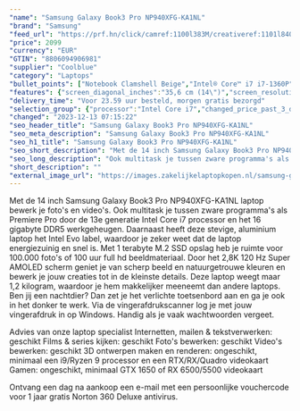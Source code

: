 ```yaml
---
"name": "Samsung Galaxy Book3 Pro NP940XFG-KA1NL"
"brand": "Samsung"
"feed_url": "https://prf.hn/click/camref:1100l383M/creativeref:1101l84031/destination:https%3A%2F%2Fwww.coolblue.nl%2Fproduct%2F922109"
"price": 2099
"currency": "EUR"
"GTIN": "8806094906981"
"supplier": "Coolblue"
"category": "Laptops"
"bullet_points": ["Notebook Clamshell Beige","Intel® Core™ i7 i7-1360P","35,6 cm (14\") WQXGA+ 2880 x 1800 Pixels AMOLED","16 GB LPDDR5-SDRAM","1 TB SSD","Intel Iris Xe Graphics","Wi-Fi 6E (802.11ax) Bluetooth 5.1","63 Wh 65 W","Windows 11 Home"]
"features": {"screen_diagonal_inches":"35,6 cm (14\")","screen_resolution":"2880 x 1800 Pixels","processor_family":"Intel® Core™ i7","memory_size":"16 GB","memory_type":"LPDDR5-SDRAM","total_storage_space":"1 TB","operating_system":"Windows 11 Home","battery_capacity":"63 Wh","width":"312,3 mm","depth":"223,8 mm","height":"11,3 mm","weight":"1,17 kg"}
"delivery_time": "Voor 23.59 uur besteld, morgen gratis bezorgd"
"selection_group": {"processor":"Intel Core i7","changed_price_past_3_days":false,"product_family":"Galaxy Book3 Pro"}
"changed": "2023-12-13 07:15:22"
"seo_header_title": "Samsung Galaxy Book3 Pro NP940XFG-KA1NL"
"seo_meta_description": "Samsung Galaxy Book3 Pro NP940XFG-KA1NL"
"seo_h1_title": "Samsung Galaxy Book3 Pro NP940XFG-KA1NL"
"seo_short_description": "Met de 14 inch Samsung Galaxy Book3 Pro NP940XFG-KA1NL laptop bewerk je foto's en video's."
"seo_long_description": "Ook multitask je tussen zware programma's als Premiere Pro door de 13e generatie Intel Core i7 processor en het 16 gigabyte DDR5 werkgeheugen. Daarnaast heeft deze stevige, aluminium laptop het Intel Evo label, waardoor je zeker weet dat de laptop energiezuinig en snel is. Met 1 terabyte M. 2 SSD opslag heb je ruimte voor 100. 000 foto's of 100 uur full hd beeldmateriaal. Door het 2,8K 120 Hz Super AMOLED scherm geniet je van scherp beeld en natuurgetrouwe kleuren en bewerk je jouw creaties tot in de kleinste details. Deze laptop weegt maar 1,2 kilogram, waardoor je hem makkelijker meeneemt dan andere laptops. Ben jij een nachtdier? Dan zet je het verlichte toetsenbord aan en ga je ook in het donker te werk. Via de vingerafdrukscanner log je met jouw vingerafdruk in op Windows. Handig als je vaak wachtwoorden vergeet. \r\n\r\nAdvies van onze laptop specialist\r\nInternetten, mailen & tekstverwerken: geschikt\r\nFilms & series kijken: geschikt\r\nFoto's bewerken: geschikt\r\nVideo's bewerken: geschikt\r\n3D ontwerpen maken en renderen: ongeschikt, minimaal een i9/Ryzen 9 processor en een RTX/RX/Quadro videokaart\r\nGamen: ongeschikt, minimaal GTX 1650 of RX 6500/5500 videokaart\r\n \r\nOntvang een dag na aankoop een e-mail met een persoonlijke vouchercode voor 1 jaar gratis Norton 360 Deluxe antivirus."
"short_description": ""
"external_image_url": "https://images.zakelijkelaptopkopen.nl/samsung-galaxy-book3-pro-np940xfg-ka1nl.webp"
---
```


Met de 14 inch Samsung Galaxy Book3 Pro NP940XFG-KA1NL laptop bewerk je foto's en video's. Ook multitask je tussen zware programma's als Premiere Pro door de 13e generatie Intel Core i7 processor en het 16 gigabyte DDR5 werkgeheugen. Daarnaast heeft deze stevige, aluminium laptop het Intel Evo label, waardoor je zeker weet dat de laptop energiezuinig en snel is. Met 1 terabyte M.2 SSD opslag heb je ruimte voor 100.000 foto's of 100 uur full hd beeldmateriaal. Door het 2,8K 120 Hz Super AMOLED scherm geniet je van scherp beeld en natuurgetrouwe kleuren en bewerk je jouw creaties tot in de kleinste details. Deze laptop weegt maar 1,2 kilogram, waardoor je hem makkelijker meeneemt dan andere laptops. Ben jij een nachtdier? Dan zet je het verlichte toetsenbord aan en ga je ook in het donker te werk. Via de vingerafdrukscanner log je met jouw vingerafdruk in op Windows. Handig als je vaak wachtwoorden vergeet.

Advies van onze laptop specialist
Internetten, mailen & tekstverwerken: geschikt
Films & series kijken: geschikt
Foto's bewerken: geschikt
Video's bewerken: geschikt
3D ontwerpen maken en renderen: ongeschikt, minimaal een i9/Ryzen 9 processor en een RTX/RX/Quadro videokaart
Gamen: ongeschikt, minimaal GTX 1650 of RX 6500/5500 videokaart
 
Ontvang een dag na aankoop een e-mail met een persoonlijke vouchercode voor 1 jaar gratis Norton 360 Deluxe antivirus.